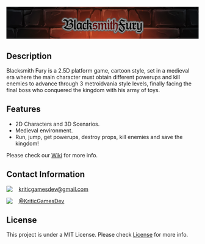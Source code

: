 ![](WikiResources/banner.png)

## Description
Blacksmith Fury is a 2.5D platform game, cartoon style, set in a medieval era where the main character must obtain different powerups and kill enemies to advance through 3 metroidvania style levels, finally facing the final boss who conquered the kingdom with his army of toys.
## Features
* 2D Characters and 3D Scenarios.
* Medieval environment.
* Run, jump, get powerups, destroy props, kill enemies and save the kingdom!

Please check our [Wiki](https://github.com/Kenjor97/KriticGamesProject/wiki) for more info.
## Contact Information
<img align="left" src="https://github.com/Kenjor97/KriticGamesProject/blob/master/WikiResources/gmail.png" width=32> kriticgamesdev@gmail.com

<img align="left" src="https://github.com/Kenjor97/KriticGamesProject/blob/master/WikiResources/twitter.png" width=32> [@KriticGamesDev](https://twitter.com/KriticGamesDev)

## License
This project is under a MIT License. Please check [License](https://github.com/Kenjor97/KriticGamesProject/blob/master/LICENSE) for more info.
